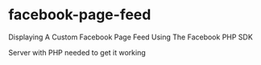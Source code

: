 facebook-page-feed
==================

Displaying A Custom Facebook Page Feed Using The Facebook PHP SDK

Server with PHP needed to get it working
